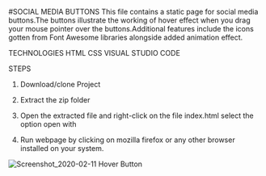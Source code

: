 #SOCIAL MEDIA BUTTONS
This file contains a static page for social media buttons.The buttons illustrate the working of hover effect when you drag your mouse pointer over the buttons.Additional features include the icons gotten from Font Awesome libraries alongside added animation effect.

TECHNOLOGIES 
HTML
CSS
VISUAL STUDIO CODE

STEPS
1. Download/clone Project

2. Extract the zip folder

3. Open the extracted file and right-click on the file index.html select the option open with

4. Run webpage by clicking on mozilla firefox or any other browser installed on your system.

![Screenshot_2020-02-11 Hover Button](https://user-images.githubusercontent.com/59982887/74251570-a1470380-4cec-11ea-8ab7-babcedd96a93.png)
